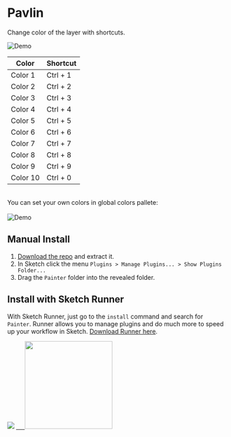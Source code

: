 # Pavlin

Change color of the layer with shortcuts.

<img src="https://github.com/arsfeshchenko/Painter/blob/master/Demo/demo.gif" alt="Demo" />

Color | Shortcut
------------ | -------------
Color 1 | Ctrl + 1
Color 2 | Ctrl + 2
Color 3 | Ctrl + 3
Color 4 | Сtrl + 4
Color 5 | Ctrl + 5
Color 6 | Ctrl + 6
Color 7 | Ctrl + 7
Color 8 | Ctrl + 8
Color 9 | Ctrl + 9
Color 10 | Ctrl + 0



<br>
You can set your own colors in global colors pallete:
<br><br>
<img src="https://github.com/arsfeshchenko/Painter/blob/master/Demo/colors.png" alt="Demo" />




## Manual Install

1. [Download the repo](https://github.com/arsfeshchenko/Painter/archive/master.zip) and extract it.
2. In Sketch click the menu `Plugins > Manage Plugins... > Show Plugins Folder...`
3. Drag the `Painter` folder into the revealed folder.

## Install with Sketch Runner
With Sketch Runner, just go to the `install` command and search for `Painter`. Runner allows you to manage plugins and do much more to speed up your workflow in Sketch. [Download Runner here](http://www.sketchrunner.com).

<img src="https://github.com/arsfeshchenko/Painter/blob/master/Demo/runner.png">




<a href="http://bit.ly/SketchRunnerWebsite">
      <img src="http://bit.ly/RunnerBadgeBlue" width="200px">
</a>

